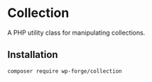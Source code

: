# Collection

A PHP utility class for manipulating collections.

## Installation

```shell
composer require wp-forge/collection
```
